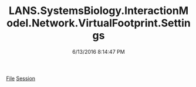 ﻿---
title: LANS.SystemsBiology.InteractionModel.Network.VirtualFootprint.Settings
date: 6/13/2016 8:14:47 PM
---

[File](T-LANS.SystemsBiology.InteractionModel.Network.VirtualFootprint.Settings.File.html)
[Session](T-LANS.SystemsBiology.InteractionModel.Network.VirtualFootprint.Settings.Session.html)
